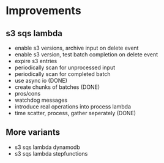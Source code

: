 # Improvements

## s3 sqs lambda
* enable s3 versions, archive input on delete event
* enable s3 version, test batch completion on delete event
* expire s3 entries
* periodically scan for unprocessed input
* periodically scan for completed batch
* use async io (DONE)
* create chunks of batches (DONE)
* pros/cons
* watchdog messages
* introduce real operations into process lambda
* time scatter, process, gather seperately (DONE)

## More variants
* s3 sqs lambda dynamodb
* s3 sqs lambda stepfunctions
